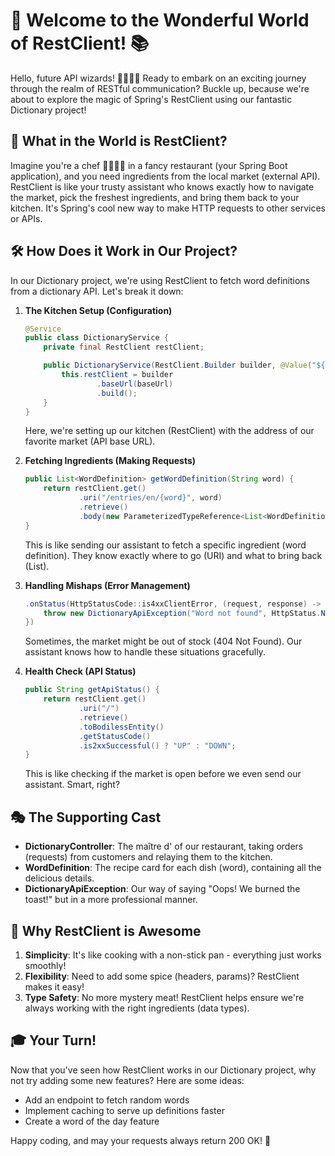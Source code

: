 # 🚀 Welcome to the Wonderful World of RestClient! 📚

Hello, future API wizards! 🧙‍♂️🧙‍♀️ Ready to embark on an exciting journey through the realm of RESTful communication? Buckle up, because we're about to explore the magic of Spring's RestClient using our fantastic Dictionary project!

## 🤔 What in the World is RestClient?

Imagine you're a chef 👨‍🍳👩‍🍳 in a fancy restaurant (your Spring Boot application), and you need ingredients from the local market (external API). RestClient is like your trusty assistant who knows exactly how to navigate the market, pick the freshest ingredients, and bring them back to your kitchen. It's Spring's cool new way to make HTTP requests to other services or APIs.

## 🛠 How Does it Work in Our Project?

In our Dictionary project, we're using RestClient to fetch word definitions from a dictionary API. Let's break it down:

1. **The Kitchen Setup (Configuration)**
   ```java
   @Service
   public class DictionaryService {
       private final RestClient restClient;

       public DictionaryService(RestClient.Builder builder, @Value("${dictionary.api.base-url}") String baseUrl) {
           this.restClient = builder
                   .baseUrl(baseUrl)
                   .build();
       }
   }
   ```
   Here, we're setting up our kitchen (RestClient) with the address of our favorite market (API base URL).

2. **Fetching Ingredients (Making Requests)**
   ```java
   public List<WordDefinition> getWordDefinition(String word) {
       return restClient.get()
               .uri("/entries/en/{word}", word)
               .retrieve()
               .body(new ParameterizedTypeReference<List<WordDefinition>>() {});
   }
   ```
   This is like sending our assistant to fetch a specific ingredient (word definition). They know exactly where to go (URI) and what to bring back (List<WordDefinition>).

3. **Handling Mishaps (Error Management)**
   ```java
   .onStatus(HttpStatusCode::is4xxClientError, (request, response) -> {
       throw new DictionaryApiException("Word not found", HttpStatus.NOT_FOUND);
   })
   ```
   Sometimes, the market might be out of stock (404 Not Found). Our assistant knows how to handle these situations gracefully.

4. **Health Check (API Status)**
   ```java
   public String getApiStatus() {
       return restClient.get()
               .uri("/")
               .retrieve()
               .toBodilessEntity()
               .getStatusCode()
               .is2xxSuccessful() ? "UP" : "DOWN";
   }
   ```
   This is like checking if the market is open before we even send our assistant. Smart, right?

## 🎭 The Supporting Cast

- **DictionaryController**: The maître d' of our restaurant, taking orders (requests) from customers and relaying them to the kitchen.
- **WordDefinition**: The recipe card for each dish (word), containing all the delicious details.
- **DictionaryApiException**: Our way of saying "Oops! We burned the toast!" but in a more professional manner.

## 🌟 Why RestClient is Awesome

1. **Simplicity**: It's like cooking with a non-stick pan - everything just works smoothly!
2. **Flexibility**: Need to add some spice (headers, params)? RestClient makes it easy!
3. **Type Safety**: No more mystery meat! RestClient helps ensure we're always working with the right ingredients (data types).

## 🎓 Your Turn!

Now that you've seen how RestClient works in our Dictionary project, why not try adding some new features? Here are some ideas:

- Add an endpoint to fetch random words
- Implement caching to serve up definitions faster
- Create a word of the day feature


Happy coding, and may your requests always return 200 OK! 🎉